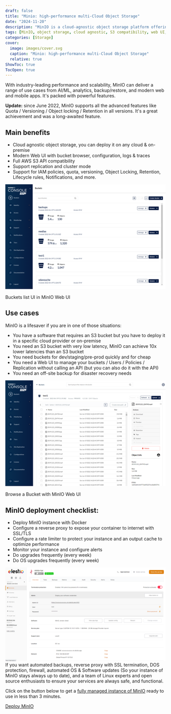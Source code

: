 ```yaml
---
draft: false
title: "Minio: high-performance multi-Cloud Object Storage"
date: "2024-11-20"
description: "MinIO is a cloud-agnostic object storage platform offering advanced features such as full AWS S3 API compatibility, low-latency buckets, and powerful management tools. It supports a variety of use cases, from AI/ML to disaster recovery, and can be easily deployed on any cloud or on-premise environment."
tags: [MinIO, object storage, cloud agnostic, S3 compatibility, web UI, AI/ML, backup, disaster recovery, container deployment, reverse proxy, SSL/TLS, rate limiter, monitoring, IAM policies, versioning, replication]
categories: [Storage]
cover:
  image: images/cover.svg
  caption: "Minio: high-performance multi-Cloud Object Storage"
  relative: true
ShowToc: true
TocOpen: true
---
```



With industry\-leading performance and scalability, MinIO can deliver a range of use cases from AI/ML, analytics, backup/restore, and modern web and mobile apps. It's packed with powerful features.

**Update:** since June 2022, MinIO supports all the advanced features like Quota / Versioning / Object locking / Retention in all versions. It's a great achievement and was a long\-awaited feature.

## Main benefits

* Cloud agnostic object storage, you can deploy it on any cloud \& on\-premise
* Modern Web UI with bucket browser, configuration, logs \& traces
* Full AWS S3 API compatibility
* Support replication and cluster mode
* Support for IAM policies, quota, versioning, Object Locking, Retention, Lifecycle rules, Notifications, and more.

![](images/image.png)

Buckets list UI in MinIO Web UI

## Use cases

MinIO is a lifesaver if you are in one of those situations:

* You have a software that requires an S3 bucket but you have to deploy it in a specific cloud provider or on\-premise
* You need an S3 bucket with very low latency, MinIO can achieve 10x lower latencies than an S3 bucket
* You need buckets for dev/staging/pre\-prod quickly and for cheap
* You need a Web UI to manage your buckets / Users / Policies / Replication without calling an API (but you can also do it with the API)
* You need an off\-site backup for disaster recovery needs

![](images/image-2.png)

Browse a Bucket with MinIO Web UI

## MinIO deployment checklist:

* Deploy MinIO instance with Docker
* Configure a reverse proxy to expose your container to internet with SSL/TLS
* Configure a rate limiter to protect your instance and an output cache to optimize performance
* Monitor your instance and configure alerts
* Do upgrades frequently (every week)
* Do OS upgrades frequently (every week)

![](images/image-7.png)If you want automated backups, reverse proxy with SSL termination, DOS protection, firewall, automated OS \& Software updates (So your instance of MinIO stays always up to date), and a team of Linux experts and open source enthusiasts to ensure your services are always safe, and functional.

Click on the button below to get a [fully managed instance of MinIO](https://octabyte.io/hosting-and-infrastructure/storage/minio) ready to use in less than 3 minutes. 

[Deploy MinIO](https://octabyte.io/hosting-and-infrastructure/storage/minio)

